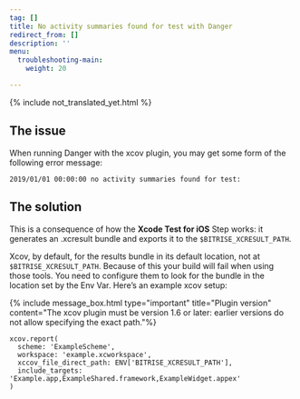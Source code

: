 ```yaml
---
tag: []
title: No activity summaries found for test with Danger
redirect_from: []
description: ''
menu:
  troubleshooting-main:
    weight: 20

---
```

{% include not_translated_yet.html %}

## The issue

When running Danger with the xcov plugin, you may get some form of the following error message:

    2019/01/01 00:00:00 no activity summaries found for test:

## The solution

This is a consequence of how the **Xcode Test for iOS** Step works: it generates an .xcresult bundle and exports it to the `$BITRISE_XCRESULT_PATH`.

Xcov, by default, for the results bundle in its default location, not at `$BITRISE_XCRESULT_PATH`. Because of this your build will fail when using those tools. You need to configure them to look for the bundle in the location set by the Env Var. Here’s an example xcov setup:

{% include message_box.html type="important" title="Plugin version" content="The xcov plugin must be version 1.6 or later: earlier versions do not allow specifying the exact path."%}

    xcov.report(
      scheme: 'ExampleScheme',
      workspace: 'example.xcworkspace',
      xccov_file_direct_path: ENV['BITRISE_XCRESULT_PATH'],
      include_targets: 'Example.app,ExampleShared.framework,ExampleWidget.appex'
    )